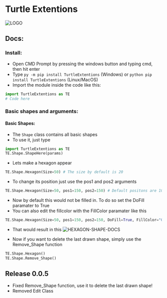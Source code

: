 
# **Turtle Extentions**
![LOGO](https://i.postimg.cc/y6JWpLvM/Untitled-design.png)

## Docs:
### Install:
- Open CMD Prompt by pressing the windows button and typing cmd, then hit enter
- Type ```py -m pip install TurtleExtentions``` (Windows) or 
```python pip install TurtleExtentions``` (Linux/MacOS)
- Import the module inside the code like this: 
```python
import TurtleExtentions as TE
# Code here
```
### Basic shapes and arguments:
#### Basic Shapes:
- The `Shape` class contains all basic shapes
- To use it, just type 
```python
import TurtleExtentions as TE
TE.Shape.ShapeHere(params)
```
- Lets make a hexagon appear
```python
TE.Shape.Hexagon(Size=50) # The size by default is 20
```
- To change its position just use the pos1 and pos2 arguments
```python
TE.Shape.Hexagon(Size=50, pos1=150, pos2=150) # Default positons are 100, 100
```
- Now by default this would not be filled in. To do so set the DoFill paramater to True 
- You can also edit the fillcolor with the FillColor paramater like this
```python
TE.Shape.Hexagon(Size=50, pos1=150, pos2=150, DoFill=True, FillColor="Green")
```
- That would result in this
![HEXAGON-SHAPE-DOCS](https://i.postimg.cc/VLpqHSqR/image.png)

- Now if you want to delete the last drawn shape, simply use the Remove_Shape function
```python
TE.Shape.Hexagon()
TE.Shape.Remove_Shape()
``` 

## Release 0.0.5
- Fixed Remove_Shape function, use it to delete the last drawn shape!
- Removed Edit Class